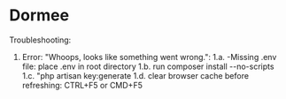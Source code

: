 # Dormee

Troubleshooting: 

1. Error: "Whoops, looks like something went wrong.":
  1.a. -Missing .env file: place .env in root directory
  1.b.  run composer install --no-scripts
  1.c. "php artisan key:generate
  1.d. clear browser cache before refreshing: CTRL+F5 or CMD+F5
